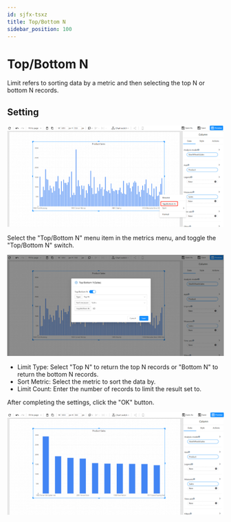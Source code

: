 ```yaml
---
id: sjfx-tsxz
title: Top/Bottom N
sidebar_position: 100
---
```

# Top/Bottom N

Limit refers to sorting data by a metric and then selecting the top N or bottom N records.

## Setting

![1681897791217](../../../../../static/img/en/datafor/analysis/1681897791217.png)


Select the "Top/Bottom N" menu item in the metrics menu, and toggle the "Top/Bottom N" switch.

![1681897843208](../../../../../static/img/en/datafor/analysis/1681897843208.png)


- Limit Type: Select "Top N" to return the top N records or "Bottom N" to return the bottom N records.
- Sort Metric: Select the metric to sort the data by.
- Limit Count: Enter the number of records to limit the result set to.

After completing the settings, click the "OK" button.

![1681897945409](../../../../../static/img/en/datafor/analysis/1681897945409.png)
